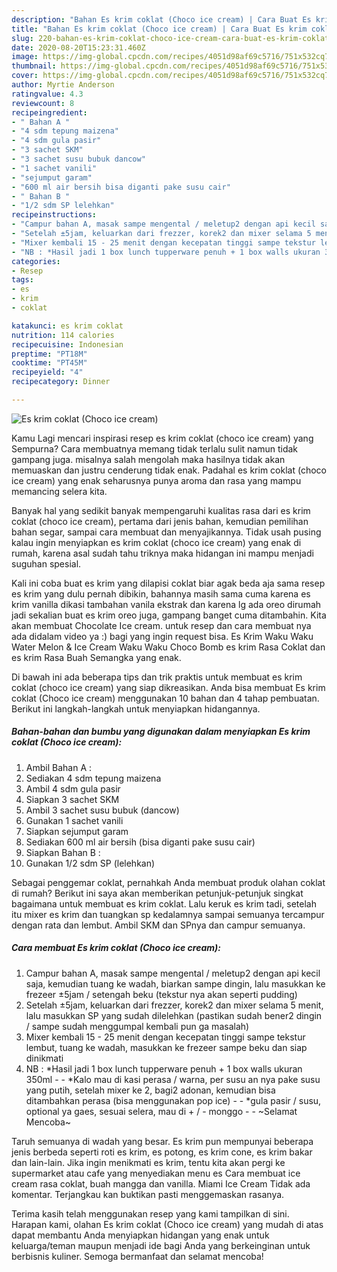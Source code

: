 ```yaml
---
description: "Bahan Es krim coklat (Choco ice cream) | Cara Buat Es krim coklat (Choco ice cream) Yang Enak dan Simpel"
title: "Bahan Es krim coklat (Choco ice cream) | Cara Buat Es krim coklat (Choco ice cream) Yang Enak dan Simpel"
slug: 220-bahan-es-krim-coklat-choco-ice-cream-cara-buat-es-krim-coklat-choco-ice-cream-yang-enak-dan-simpel
date: 2020-08-20T15:23:31.460Z
image: https://img-global.cpcdn.com/recipes/4051d98af69c5716/751x532cq70/es-krim-coklat-choco-ice-cream-foto-resep-utama.jpg
thumbnail: https://img-global.cpcdn.com/recipes/4051d98af69c5716/751x532cq70/es-krim-coklat-choco-ice-cream-foto-resep-utama.jpg
cover: https://img-global.cpcdn.com/recipes/4051d98af69c5716/751x532cq70/es-krim-coklat-choco-ice-cream-foto-resep-utama.jpg
author: Myrtie Anderson
ratingvalue: 4.3
reviewcount: 8
recipeingredient:
- " Bahan A "
- "4 sdm tepung maizena"
- "4 sdm gula pasir"
- "3 sachet SKM"
- "3 sachet susu bubuk dancow"
- "1 sachet vanili"
- "sejumput garam"
- "600 ml air bersih bisa diganti pake susu cair"
- " Bahan B "
- "1/2 sdm SP lelehkan"
recipeinstructions:
- "Campur bahan A, masak sampe mengental / meletup2 dengan api kecil saja, kemudian tuang ke wadah, biarkan sampe dingin, lalu masukkan ke frezeer ±5jam / setengah beku (tekstur nya akan seperti pudding)"
- "Setelah ±5jam, keluarkan dari frezzer, korek2 dan mixer selama 5 menit, lalu masukkan SP yang sudah dilelehkan (pastikan sudah bener2 dingin / sampe sudah menggumpal kembali pun ga masalah)"
- "Mixer kembali 15 - 25 menit dengan kecepatan tinggi sampe tekstur lembut, tuang ke wadah, masukkan ke frezeer sampe beku dan siap dinikmati"
- "NB : *Hasil jadi 1 box lunch tupperware penuh + 1 box walls ukuran 350ml  *Kalo mau di kasi perasa / warna, per susu an nya pake susu yang putih, setelah mixer ke 2, bagi2 adonan, kemudian bisa ditambahkan perasa (bisa menggunakan pop ice)  *gula pasir / susu, optional ya gaes, sesuai selera, mau di + / - monggo  ~Selamat Mencoba~"
categories:
- Resep
tags:
- es
- krim
- coklat

katakunci: es krim coklat 
nutrition: 114 calories
recipecuisine: Indonesian
preptime: "PT18M"
cooktime: "PT45M"
recipeyield: "4"
recipecategory: Dinner

---
```



![Es krim coklat (Choco ice cream)](https://img-global.cpcdn.com/recipes/4051d98af69c5716/751x532cq70/es-krim-coklat-choco-ice-cream-foto-resep-utama.jpg)

Kamu Lagi mencari inspirasi resep es krim coklat (choco ice cream) yang Sempurna? Cara membuatnya memang tidak terlalu sulit namun tidak gampang juga. misalnya salah mengolah maka hasilnya tidak akan memuaskan dan justru cenderung tidak enak. Padahal es krim coklat (choco ice cream) yang enak seharusnya punya aroma dan rasa yang mampu memancing selera kita.

Banyak hal yang sedikit banyak mempengaruhi kualitas rasa dari es krim coklat (choco ice cream), pertama dari jenis bahan, kemudian pemilihan bahan segar, sampai cara membuat dan menyajikannya. Tidak usah pusing kalau ingin menyiapkan es krim coklat (choco ice cream) yang enak di rumah, karena asal sudah tahu triknya maka hidangan ini mampu menjadi suguhan spesial.

Kali ini coba buat es krim yang dilapisi coklat biar agak beda aja sama resep es krim yang dulu pernah dibikin, bahannya masih sama cuma karena es krim vanilla dikasi tambahan vanila ekstrak dan karena lg ada oreo dirumah jadi sekalian buat es krim oreo juga, gampang banget cuma ditambahin. Kita akan membuat Chocolate Ice cream. untuk resep dan cara membuat nya ada didalam video ya :) bagi yang ingin request bisa. Es Krim Waku Waku Water Melon &amp; Ice Cream Waku Waku Choco Bomb es krim Rasa Coklat dan es krim Rasa Buah Semangka yang enak.


Di bawah ini ada beberapa tips dan trik praktis untuk membuat es krim coklat (choco ice cream) yang siap dikreasikan. Anda bisa membuat Es krim coklat (Choco ice cream) menggunakan 10 bahan dan 4 tahap pembuatan. Berikut ini langkah-langkah untuk menyiapkan hidangannya.

<!--inarticleads1-->

##### Bahan-bahan dan bumbu yang digunakan dalam menyiapkan Es krim coklat (Choco ice cream):

1. Ambil  Bahan A :
1. Sediakan 4 sdm tepung maizena
1. Ambil 4 sdm gula pasir
1. Siapkan 3 sachet SKM
1. Ambil 3 sachet susu bubuk (dancow)
1. Gunakan 1 sachet vanili
1. Siapkan sejumput garam
1. Sediakan 600 ml air bersih (bisa diganti pake susu cair)
1. Siapkan  Bahan B :
1. Gunakan 1/2 sdm SP (lelehkan)


Sebagai penggemar coklat, pernahkah Anda membuat produk olahan coklat di rumah? Berikut ini saya akan memberikan petunjuk-petunjuk singkat bagaimana untuk membuat es krim coklat. Lalu keruk es krim tadi, setelah itu mixer es krim dan tuangkan sp kedalamnya sampai semuanya tercampur dengan rata dan lembut. Ambil SKM dan SPnya dan campur semuanya. 

<!--inarticleads2-->

##### Cara membuat Es krim coklat (Choco ice cream):

1. Campur bahan A, masak sampe mengental / meletup2 dengan api kecil saja, kemudian tuang ke wadah, biarkan sampe dingin, lalu masukkan ke frezeer ±5jam / setengah beku (tekstur nya akan seperti pudding)
1. Setelah ±5jam, keluarkan dari frezzer, korek2 dan mixer selama 5 menit, lalu masukkan SP yang sudah dilelehkan (pastikan sudah bener2 dingin / sampe sudah menggumpal kembali pun ga masalah)
1. Mixer kembali 15 - 25 menit dengan kecepatan tinggi sampe tekstur lembut, tuang ke wadah, masukkan ke frezeer sampe beku dan siap dinikmati
1. NB : *Hasil jadi 1 box lunch tupperware penuh + 1 box walls ukuran 350ml -  - *Kalo mau di kasi perasa / warna, per susu an nya pake susu yang putih, setelah mixer ke 2, bagi2 adonan, kemudian bisa ditambahkan perasa (bisa menggunakan pop ice) -  - *gula pasir / susu, optional ya gaes, sesuai selera, mau di + / - monggo -  - ~Selamat Mencoba~


Taruh semuanya di wadah yang besar. Es krim pun mempunyai beberapa jenis berbeda seperti roti es krim, es potong, es krim cone, es krim bakar dan lain-lain. Jika ingin menikmati es krim, tentu kita akan pergi ke supermarket atau cafe yang menyediakan menu es Cara membuat ice cream rasa coklat, buah mangga dan vanilla. Miami Ice Cream Tidak ada komentar. Terjangkau kan buktikan pasti menggemaskan rasanya. 

Terima kasih telah menggunakan resep yang kami tampilkan di sini. Harapan kami, olahan Es krim coklat (Choco ice cream) yang mudah di atas dapat membantu Anda menyiapkan hidangan yang enak untuk keluarga/teman maupun menjadi ide bagi Anda yang berkeinginan untuk berbisnis kuliner. Semoga bermanfaat dan selamat mencoba!
